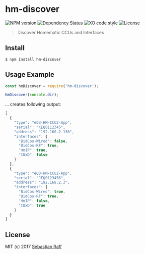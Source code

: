 # hm-discover

[![NPM version](https://badge.fury.io/js/hm-discover.svg)](http://badge.fury.io/js/hm-discover)
[![Dependency Status](https://img.shields.io/gemnasium/hobbyquaker/hm-discover.svg?maxAge=2592000)](https://gemnasium.com/github.com/hobbyquaker/hm-discover)
[![XO code style](https://img.shields.io/badge/code_style-XO-5ed9c7.svg)](https://github.com/sindresorhus/xo)
[![License][mit-badge]][mit-url]

> Discover Homematic CCUs and Interfaces

## Install

```
$ npm install hm-discover
```

## Usage Example

```javascript
const hmDiscover = require('hm-discover');

hmDiscover(console.dir);
```

... creates following output:

```javascript
[
  {
    "type": "eQ3-HM-CCU2-App",
    "serial": "KEQ0112345",
    "address": "192.168.2.130",
    "interfaces": {
      "BidCos-Wired": false,
      "BidCos-RF": true,
      "HmIP": true,
      "CUxD": false
    }
  },
  {
    "type": "eQ3-HM-CCU2-App",
    "serial": "JEQ0123456",
    "address": "192.168.2.3",
    "interfaces": {
      "BidCos-Wired": true,
      "BidCos-RF": true,
      "HmIP": false,
      "CUxD": true
    }
  }
]
```

## License

MIT (c) 2017 [Sebastian Raff](https://github.com/hobbyquaker)

[mit-badge]: https://img.shields.io/badge/License-MIT-blue.svg?style=flat
[mit-url]: LICENSE
